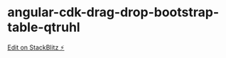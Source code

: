 # angular-cdk-drag-drop-bootstrap-table-qtruhl

[Edit on StackBlitz ⚡️](https://stackblitz.com/edit/angular-cdk-drag-drop-bootstrap-table-qtruhl)